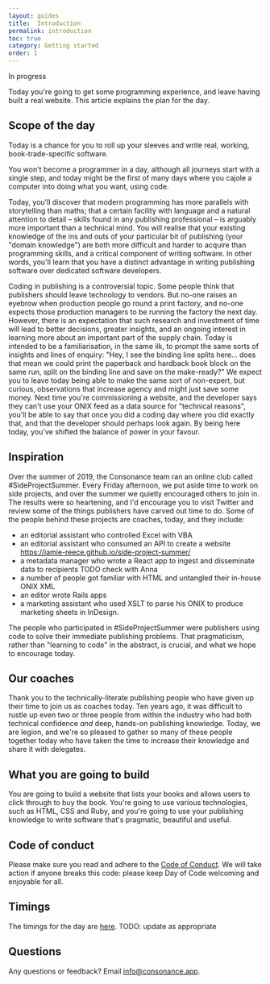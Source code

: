 ```yaml
---
layout: guides
title:  Introduction
permalink: introduction
toc: true
category: Getting started
order: 1
---
```


<!-- <span class="tag tag--draft">Not started</span> -->
<span class="tag tag--progress">In progress</span>
<!-- <span class="tag tag--review">Ready for review</span> -->
<!-- <span class="tag tag--approved">Approved</span> -->

<p class="content__abstract">
  Today you're going to get some programming experience, and leave having built a real website. This article explains the plan for the day.
</p>

## Scope of the day

Today is a chance for you to roll up your sleeves and write real, working, book-trade-specific software.

You won't become a programmer in a day, although all journeys start with a single step, and today might be the first of many days where you cajole a computer into doing what you want, using code.

Today, you'll discover that modern programming has more parallels with storytelling than maths; that a certain facility with language and a natural attention to detail – skills found in any publishing professional – is arguably more important than a technical mind. You will realise that your existing knowledge of the ins and outs of your particular bit of publishing (your "domain knowledge") are both more difficult and harder to acquire than programming skills, and a critical component of writing software. In other words, you'll learn that you have a distinct advantage in writing publishing software over dedicated software developers.

Coding in publishing is a controversial topic. Some people think that publishers should leave technology to vendors. But no-one raises an eyebrow when production people go round a
print factory, and no-one expects those production managers to be running
the factory the next day. However, there is an expectation that such research
and investment of time will lead to better decisions, greater insights, and
an ongoing interest in learning more about an important part of the supply
chain. Today is intended to be a familiarisation, in the same ilk, to prompt
the same sorts of insights and lines of enquiry: "Hey, I see the binding
line splits here... does that mean we could print the paperback and
hardback book block on the same run, split on the binding line and save on
the make-ready?" We expect you to leave today being able to make the same sort of non-expert, but curious, observations that increase agency and might just save some money. Next time you're commissioning a website, and the developer says they can't use your ONIX feed as a data source for "technical reasons", you'll be able to say that once you did a coding day where you did exactly that, and that the developer should perhaps look again. By being here today, you've shifted the balance of power in your favour.

## Inspiration

Over the summer of 2019, the Consonance team ran an online club called #SideProjectSummer. Every Friday afternoon, we put aside time to work on side projects, and over the summer we quietly encouraged others to join in. The results were so heartening, and I'd encourage you to visit Twitter and review some of the things publishers have carved out time to do. Some of the people behind these projects are coaches, today, and they include:

* an editorial assistant who controlled Excel with VBA
* an editorial assistant who consumed an API to create a website https://jamie-reece.github.io/side-project-summer/
* a metadata manager who wrote a React app to ingest and disseminate data to recipients TODO check with Anna
* a number of people got familiar with HTML and untangled their in-house ONIX XML
* an editor wrote Rails apps
* a marketing assistant who used XSLT to parse his ONIX to produce marketing sheets in InDesign.

The people who participated in #SideProjectSummer were publishers using code to solve their immediate publishing problems. That pragmaticism, rather than "learning to code" in the abstract, is crucial, and what we hope to encourage today.

## Our coaches

Thank you to the technically-literate publishing people who have given up their time to join us as coaches
today. Ten years ago, it was difficult to rustle up even two or three people from within the industry who had both technical confidence *and* deep, hands-on publishing knowledge. Today, we are legion, and we're so pleased to gather so many of these people together today who have taken the time to increase their knowledge and share it with delegates.

## What you are going to build

You are going to build a website that lists your books and allows users to click through to buy the book. You're going to use various technologies, such as HTML, CSS and Ruby, and you're going to use your publishing knowledge to write software that's pragmatic, beautiful and useful.

## Code of conduct

Please make sure you read and adhere to the [Code of Conduct](/coc). We will take action if anyone breaks this code: please keep Day of Code welcoming and enjoyable for all.

## Timings

The timings for the day are [here](/delegates). TODO: update as appropriate

## Questions

Any questions or feedback? Email info@consonance.app.


